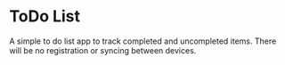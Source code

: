 # ToDo List 
A simple to do list app to track completed and uncompleted items. There will be no registration or syncing between devices.